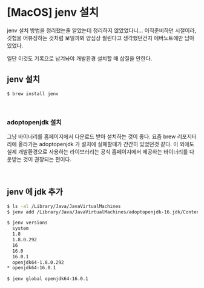 # [MacOS] jenv 설치

jenv 설치 방법을 정리했는줄 알았는데 정리하지 않았었다니... 이직준비하던 시절이라, 깃헙을 어뷰징하는 것처럼 보일까봐 양심상 찔린다고 생각했던건지 에버노트에만 남아있었다.<br>

일단 이것도 기록으로 남겨놔야 개발환경 설치할 때 삽질을 안한다.<br>

## jenv 설치

```bash
$ brew install jenv
```

<br>

### adoptopenjdk 설치

그냥 바이너리를 홈페이지에서 다운로드 받아 설치하는 것이 좋다. 요즘 brew 리포지터리에 올라가는 adoptopenjdk 가 설치에 실패할때가 간간히 있었던것 같다. 이 외에도 실제 개발환경으로 사용하는 라이브러리는 공식 홈페이지에서 제공하는 바이너리를 다운받는 것이 권장되는 편이다.<br>

<br>

## jenv 에 jdk 추가

```bash
$ ls -al /Library/Java/JavaVirtualMachines
$ jenv add /Library/Java/JavaVirtualMachines/adoptopenjdk-16.jdk/Contents/Home

$ jenv versions
  system
  1.8
  1.8.0.292
  16
  16.0
  16.0.1
  openjdk64-1.8.0.292
* openjdk64-16.0.1

$ jenv global openjdk64-16.0.1
```

